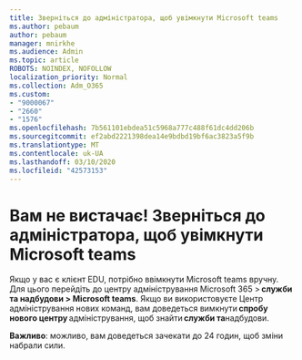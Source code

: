 ```yaml
---
title: Зверніться до адміністратора, щоб увімкнути Microsoft teams
ms.author: pebaum
author: pebaum
manager: mnirkhe
ms.audience: Admin
ms.topic: article
ROBOTS: NOINDEX, NOFOLLOW
localization_priority: Normal
ms.collection: Adm_O365
ms.custom:
- "9000067"
- "2660"
- "1576"
ms.openlocfilehash: 7b561101ebdea51c5968a777c488f61dc4dd206b
ms.sourcegitcommit: ef2abd2221398dea14e9bdbd19bf6ac3823a5f9b
ms.translationtype: MT
ms.contentlocale: uk-UA
ms.lasthandoff: 03/10/2020
ms.locfileid: "42573153"
---
```

# <a name="youre-missing-out-ask-your-admin-to-enable-microsoft-teams"></a>Вам не вистачає! Зверніться до адміністратора, щоб увімкнути Microsoft teams

Якщо у вас є клієнт EDU, потрібно ввімкнути Microsoft teams вручну. Для цього перейдіть до центру адміністрування Microsoft 365 > **служби та надбудови > Microsoft teams**. Якщо ви використовуєте Центр адміністрування нових команд, вам доведеться вимкнути **спробу нового центру** адміністрування, щоб знайти **служби та**надбудови. 

**Важливо**: можливо, вам доведеться зачекати до 24 годин, щоб зміни набрали сили.